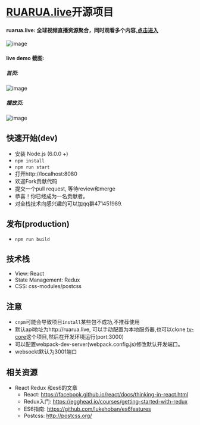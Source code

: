 # [RUARUA.live](http://ruarua.live)开源项目

#### ruarua.live: 全球视频直播资源聚合，同时观看多个内容,[点击进入](http://ruarua.live/invite?code=testcode)
![image](https://raw.githubusercontent.com/EthanOrange/tv/master/assets/logo-text.png)

#### live demo 截图:
##### 首页:
![image](https://raw.githubusercontent.com/EthanOrange/tv/master/assets/doc_banner_1.jpg)
##### 播放页:
![image](https://raw.githubusercontent.com/EthanOrange/tv/master/assets/doc_banner_2.jpg)

快速开始(dev)
----
* 安装 Node.js (6.0.0 +) 
* `npm install`
* `npm run start`
* 打开http://localhost:8080
* 欢迎Fork贡献代码
* 提交一个pull request, 等待review和merge
* 恭喜！你已经成为一名贡献者。
* 对全栈技术向感兴趣的可以加qq群471451989.


发布(production)
----
* `npm run build`

技术栈
----
* View: React
* State Management: Redux
* CSS: css-modules/postcss

  
注意
----
* `cnpm`可能会导致项目`install`某些包不成功,不推荐使用
* 默认api地址为http://ruarua.live, 可以手动配置为本地服务器,也可以clone [tv-core](https://github.com/EthanOrange/tv-core)这个项目,然后在开发环境运行(port:3000)
* 可以配置webpack-dev-server(webpack.config.js)修改默认开发端口。
* websockt默认为3001端口

相关资源
----
* React Redux 和es6的文章
  * React: https://facebook.github.io/react/docs/thinking-in-react.html
  * Redux入门: https://egghead.io/courses/getting-started-with-redux
  * ES6指南: https://github.com/lukehoban/es6features
  * Postcss: http://postcss.org/
